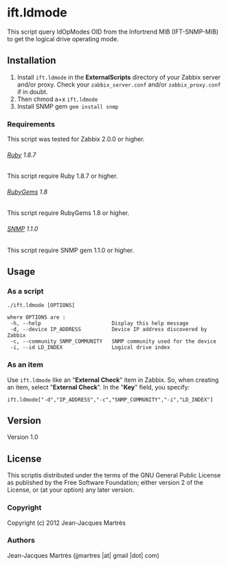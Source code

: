 ift.ldmode
==========

This script query ldOpModes OID from the Infortrend MIB (IFT-SNMP-MIB) to get the logical drive operating mode.

Installation
------------

1. Install `ift.ldmode` in the **ExternalScripts** directory of your Zabbix server and/or proxy. Check your `zabbix_server.conf` and/or `zabbix_proxy.conf` if in doubt.
2. Then chmod a+x `ift.ldmode`
3. Install SNMP gem `gem install snmp`

### Requirements

This script was tested for Zabbix 2.0.0 or higher.

###### [Ruby](http://www.ruby-lang.org/en/downloads/) 1.8.7

This script require Ruby 1.8.7 or higher.

###### [RubyGems](http://rubygems.org) 1.8

This script require RubyGems 1.8 or higher.

###### [SNMP](http://rubygems.org/gems/snmp) 1.1.0

This script require SNMP gem 1.1.0 or higher.

Usage
-----

### As a script
    ./ift.ldmode [OPTIONS]

    where OPTIONS are :
     -h, --help                       Display this help message
     -d, --device IP_ADDRESS          Device IP address discovered by Zabbix
     -c, --community SNMP_COMMUNITY   SNMP community used for the device
     -i, --id LD_INDEX                Logical drive index

### As an item
Use `ift.ldmode` like an "**External Check**" item in Zabbix.  So, when creating an item, select "**External Check**".  In the "**Key**" field, you specify:
    
    ift.ldmode["-d","IP_ADDRESS","-c","SNMP_COMMUNITY","-i","LD_INDEX"]

Version
-------

Version 1.0

License
-------

This scriptis distributed under the terms of the GNU General Public License as published by the Free Software Foundation; either version 2 of the License, or (at your option) any later version.

### Copyright

  Copyright (c) 2012 Jean-Jacques Martrès

### Authors
  
  Jean-Jacques Martrès
  (jjmartres |at| gmail |dot| com)
